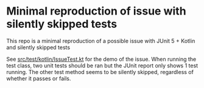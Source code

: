 # Minimal reproduction of issue with silently skipped tests

This repo is a minimal reproduction of a possible issue with JUnit 5 + Kotlin and silently skipped tests

See [src/test/kotlin/IssueTest.kt](src/test/kotlin/IssueTest.kt) for the demo of the issue.  When running the test
class, two unit tests should be ran but the JUnit report only shows 1 test running.  The other test method seems
to be silently skipped, regardless of whether it passes or fails.  
